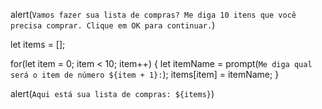 alert(`Vamos fazer sua lista de compras? Me diga 10 itens que você precisa comprar. Clique em OK para continuar.`)

let items = [];

for(let item = 0; item < 10; item++) {
      let itemName = prompt(`Me diga qual será o item de número ${item + 1}:`);
      items[item] = itemName;
}

alert(`Aqui está sua lista de compras: ${items}`)